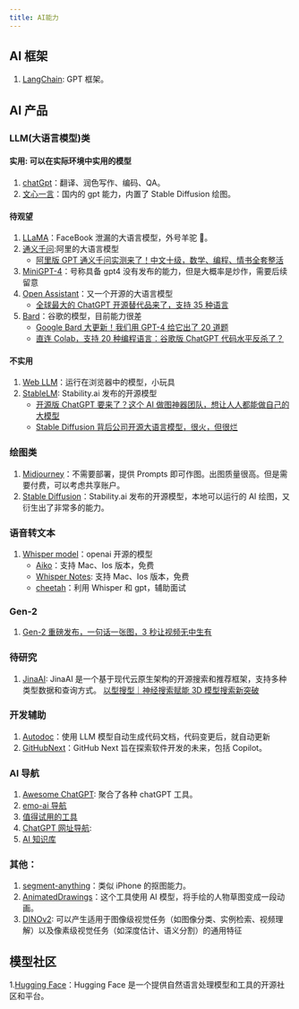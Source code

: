 ```yaml
---
title: AI能力
---
```


## AI 框架

1. [LangChain](https://js.langchain.com/docs/): GPT 框架。 <Badge github="https://github.com/hwchase17/langchainjs" />

## AI 产品

### LLM(大语言模型)类

#### 实用: 可以在实际环境中实用的模型

1. [chatGpt](./chatGPT.md)：翻译、润色写作、编码、QA。
2. [文心一言](https://yiyan.baidu.com/)：国内的 gpt 能力，内置了 Stable Diffusion 绘图。<Badge rate={3} />

#### 待观望

1. [LLaMA](./LLaMA.md)：FaceBook 泄漏的大语言模型，外号羊驼 🦙。
2. [通义千问](https://tongyi.aliyun.com/):阿里的大语言模型
   - [阿里版 GPT 通义千问实测来了！中文十级，数学、编程、情书全套整活](https://mp.weixin.qq.com/s/Y-_k0QNEuR-Cz0rUi7kk2g)
3. [MiniGPT-4](https://minigpt-4.github.io/)：号称具备 gpt4 没有发布的能力，但是大概率是炒作，需要后续留意
4. [Open Assistant](https://open-assistant.io/zh)：又一个开源的大语言模型
   - [全球最大的 ChatGPT 开源替代品来了，支持 35 种语言](https://mp.weixin.qq.com/s/aeg-RMgElMaiKBwd8xZ37Q)
5. [Bard](https://bard.google.com/)：谷歌的模型，目前能力很差
   - [Google Bard 大更新！我们用 GPT-4 给它出了 20 道题](https://mp.weixin.qq.com/s/nySMyAbnwhsmdv4kxmGMxQ)
   - [直连 Colab，支持 20 种编程语言：谷歌版 ChatGPT 代码水平反杀了？](https://mp.weixin.qq.com/s/LPB4X99pV7KuExWHcBqugA)

#### 不实用

1. [Web LLM](https://mlc.ai/web-llm/)：运行在浏览器中的模型，小玩具
2. [StableLM](https://huggingface.co/spaces/stabilityai/stablelm-tuned-alpha-chat): Stability.ai 发布的开源模型
   - [开源版 ChatGPT 要来了？这个 AI 做图神器团队，想让人人都能做自己的大模型](https://mp.weixin.qq.com/s/Sa5Qzeax4pK4irp6eSfvQQ)
   - [Stable Diffusion 背后公司开源大语言模型，很火，但很烂](https://www.ithome.com/0/687/965.htm)

### 绘图类

1. [Midjourney](./Midjourney.md)：不需要部署，提供 Prompts 即可作图。出图质量很高。但是需要付费，可以考虑共享账户。
2. [Stable Diffusion](./Stable-Diffusion.md)：Stability.ai 发布的开源模型，本地可以运行的 AI 绘图，又衍生出了非常多的能力。

### 语音转文本

1.  [Whisper model](https://openai.com/research/whisper)：openai 开源的模型
    - [Aiko](https://sindresorhus.com/aiko)：支持 Mac、Ios 版本，免费
    - [Whisper Notes](https://apps.apple.com/cn/app/id6447090616?platform=iphone): 支持 Mac、Ios 版本，免费
    - [cheetah](https://github.com/leetcode-mafia/cheetah)：利用 Whisper 和 gpt，辅助面试

### Gen-2

1. [Gen-2 重磅发布，一句话一张图，3 秒让视频无中生有](https://blog.csdn.net/xixiaoyaoww/article/details/129761222)

### 待研究

1. [JinaAI](https://github.com/jina-ai): JinaAI 是一个基于现代云原生架构的开源搜索和推荐框架，支持多种类型数据和查询方式。
   [以型搜型｜神经搜索赋能 3D 模型搜索新突破](https://blog.csdn.net/Jina_AI/article/details/129192975?spm=1001.2014.3001.5501)

### 开发辅助

1. [Autodoc](https://github.com/context-labs/autodoc)：使用 LLM 模型自动生成代码文档，代码变更后，就自动更新 <Badge github="https://github.com/context-labs/autodoc" />
2. [GitHubNext](https://githubnext.com/)：GitHub Next 旨在探索软件开发的未来，包括 Copilot。

### AI 导航

1. [Awesome ChatGPT](https://github.com/sindresorhus/awesome-chatgpt): 聚合了各种 chatGPT 工具。 <Badge github="https://github.com/sindresorhus/awesome-chatgpt" />
2. [emo-ai 导航](https://emo.qhplus.cn/ai/dashboard/portal)
3. [值得试用的工具](https://learningprompt.wiki/docs/recommend/%E5%80%BC%E5%BE%97%E8%AF%95%E7%94%A8%E7%9A%84%E5%B7%A5%E5%85%B7)
4. [ChatGPT 网址导航](https://github.com/LangLangShanDeNanKe/chatgpt): <Badge github="https://github.com/LangLangShanDeNanKe/chatgpt" />
5. [AI 知识库](https://ssw9noe1h6.feishu.cn/wiki/wikcn59pPXfAiF1ONajdPzvhA9d)

### 其他：

1. [segment-anything](https://github.com/facebookresearch/segment-anything)：类似 iPhone 的抠图能力。<Badge github="https://github.com/facebookresearch/segment-anything" />
2. [AnimatedDrawings](https://github.com/facebookresearch/AnimatedDrawings)：这个工具使用 AI 模型，将手绘的人物草图变成一段动画。
3. [DINOv2](https://dinov2.metademolab.com/): 可以产生适用于图像级视觉任务（如图像分类、实例检索、视频理解）以及像素级视觉任务（如深度估计、语义分割）的通用特征

## 模型社区

1.[Hugging Face](https://huggingface.co/)：Hugging Face 是一个提供自然语言处理模型和工具的开源社区和平台。
